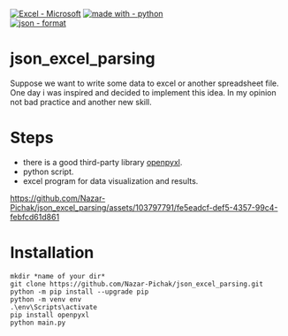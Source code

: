 [![Excel - Microsoft ](https://img.shields.io/static/v1?label=Excel&message=Microsoft+&color=%23217346&logo=microsoftexcel&logoColor=%23217346)](https://www.microsoft.com/en/microsoft-365/buy/compare-all-microsoft-365-products-b?market=cz&ef_id=_k_CjwKCAjwq4imBhBQEiwA9Nx1BrYjoADsmNDGK_zbHhRtTbofomTJxw32iu0vc1_rbGqQUnzGr2AYfxoCR8kQAvD_BwE_k_&OCID=AIDcmmo497gbnf_SEM__k_CjwKCAjwq4imBhBQEiwA9Nx1BrYjoADsmNDGK_zbHhRtTbofomTJxw32iu0vc1_rbGqQUnzGr2AYfxoCR8kQAvD_BwE_k_&gad=1&gclid=CjwKCAjwq4imBhBQEiwA9Nx1BrYjoADsmNDGK_zbHhRtTbofomTJxw32iu0vc1_rbGqQUnzGr2AYfxoCR8kQAvD_BwE)
[![made with - python](https://img.shields.io/static/v1?label=made+with&message=python&color=yellow&logo=python&logoColor=yellow)](https://python.org)    
[![json - format](https://img.shields.io/static/v1?label=json&message=format&color=orange&logo=json&logoColor=brown)](https://www.json.org/json-en.html)
# json_excel_parsing

Suppose we want to write some data to excel or another spreadsheet file.
One day i was inspired and decided to implement this idea.
In my opinion not bad practice and another new skill.
# Steps

- there is a good third-party library [openpyxl](https://pypi.org/project/openpyxl/).
- python script.
- excel program for data visualization and results.

https://github.com/Nazar-Pichak/json_excel_parsing/assets/103797791/fe5eadcf-def5-4357-99c4-febfcd61d861

# Installation

```
mkdir *name of your dir*
git clone https://github.com/Nazar-Pichak/json_excel_parsing.git
python -m pip install --upgrade pip
python -m venv env
.\env\Scripts\activate
pip install openpyxl
python main.py
```
